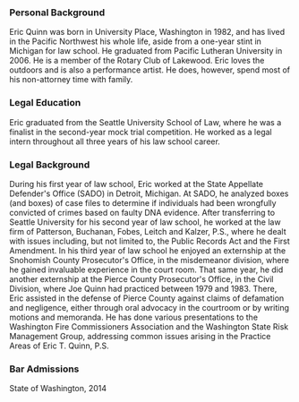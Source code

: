### Personal Background

Eric Quinn was born in University Place, Washington in 1982, and has lived in the Pacific Northwest his whole life, aside from a one-year stint in Michigan for law school. He graduated from Pacific Lutheran University in 2006. He is a member of the Rotary Club of Lakewood. Eric loves the outdoors and is also a performance artist. He does, however, spend most of his non-attorney time with family.

### Legal Education

Eric graduated from the Seattle University School of Law, where he was a finalist in the second-year mock trial competition. He worked as a legal intern throughout all three years of his law school career.

### Legal Background

During his first year of law school, Eric worked at the State Appellate Defender's Office (SADO) in Detroit, Michigan. At SADO, he analyzed boxes (and boxes) of case files to determine if individuals had been wrongfully convicted of crimes based on faulty DNA evidence. After transferring to Seattle University for his second year of law school, he worked at the law firm of Patterson, Buchanan, Fobes, Leitch and Kalzer, P.S., where he dealt with issues including, but not limited to, the Public Records Act and the First Amendment. In his third year of law school he enjoyed an externship at the Snohomish County Prosecutor's Office, in the misdemeanor division, where he gained invaluable experience in the court room. That same year, he did another externship at the Pierce County Prosecutor's Office, in the Civil Division, where Joe Quinn had practiced between 1979 and 1983. There, Eric assisted in the defense of Pierce County against claims of defamation and negligence, either through oral advocacy in the courtroom or by writing motions and memoranda. He has done various presentations to the Washington Fire Commissioners Association and the Washington State Risk Management Group, addressing common issues arising in the Practice Areas of Eric T. Quinn, P.S.

### Bar Admissions

State of Washington, 2014